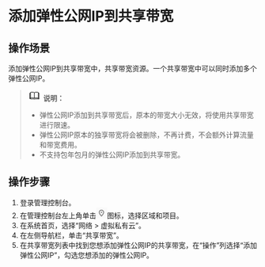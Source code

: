 # 添加弹性公网IP到共享带宽<a name="vpc010006"></a>

## 操作场景<a name="section15598193716333"></a>

添加弹性公网IP到共享带宽中，共享带宽资源。一个共享带宽中可以同时添加多个弹性公网IP。

>![](public_sys-resources/icon-note.gif) **说明：**   
>-   弹性公网IP添加到共享带宽后，原本的带宽大小无效，将使用共享带宽进行限速。  
>-   弹性公网IP原本的独享带宽将会被删除，不再计费，不会额外计算流量和带宽费用。  
>-   不支持包年包月的弹性公网IP添加到共享带宽。  

## 操作步骤<a name="section67201052194510"></a>

1.  登录管理控制台。
2.  在管理控制台左上角单击![](figures/icon-region.png)图标，选择区域和项目。
3.  在系统首页，选择“网络 \> 虚拟私有云”。
4.  在左侧导航栏，单击“共享带宽”。
5.  在共享带宽列表中找到您想添加弹性公网IP的共享带宽，在“操作”列选择“添加弹性公网IP”，勾选您想添加的弹性公网IP。

